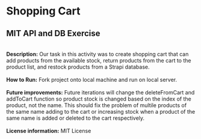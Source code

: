 # Shopping Cart
## MIT API and DB Exercise
<br>
<b>Description:</b> Our task in this activity was to create shopping cart that can add products from the available stock, return products from the cart to the product list, and restock products from a Strapi database.<br>
<br>
<b>How to Run:</b> Fork project onto local machine and run on local server.<br>
<br>
<b>Future improvements:</b> Future iterations will change the deleteFromCart and addToCart function so product stock is changed based on the index of the product, not the name. This should fix the problem of multile products of the same name adding to the cart or increasing stock when a product of the same name is added or deleted to the cart respectively.<br>
<br>
<b>License information:</b> MIT License
